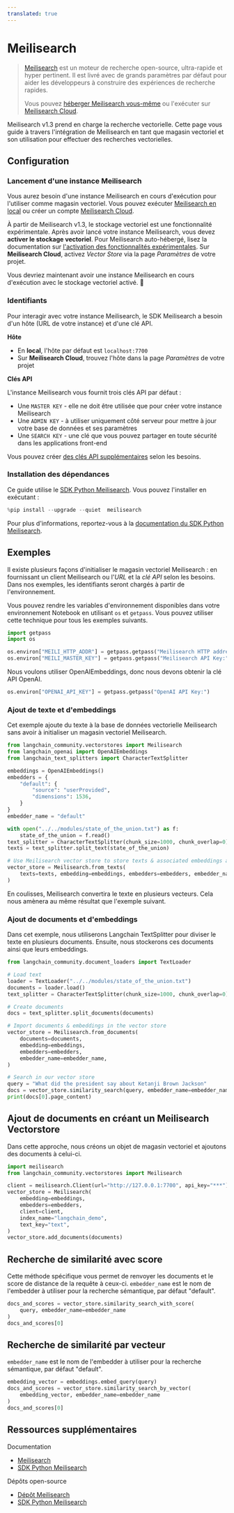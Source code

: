 ```yaml
---
translated: true
---
```


# Meilisearch

> [Meilisearch](https://meilisearch.com) est un moteur de recherche open-source, ultra-rapide et hyper pertinent. Il est livré avec de grands paramètres par défaut pour aider les développeurs à construire des expériences de recherche rapides.
>
> Vous pouvez [héberger Meilisearch vous-même](https://www.meilisearch.com/docs/learn/getting_started/installation#local-installation) ou l'exécuter sur [Meilisearch Cloud](https://www.meilisearch.com/pricing).

Meilisearch v1.3 prend en charge la recherche vectorielle. Cette page vous guide à travers l'intégration de Meilisearch en tant que magasin vectoriel et son utilisation pour effectuer des recherches vectorielles.

## Configuration

### Lancement d'une instance Meilisearch

Vous aurez besoin d'une instance Meilisearch en cours d'exécution pour l'utiliser comme magasin vectoriel. Vous pouvez exécuter [Meilisearch en local](https://www.meilisearch.com/docs/learn/getting_started/installation#local-installation) ou créer un compte [Meilisearch Cloud](https://cloud.meilisearch.com/).

À partir de Meilisearch v1.3, le stockage vectoriel est une fonctionnalité expérimentale. Après avoir lancé votre instance Meilisearch, vous devez **activer le stockage vectoriel**. Pour Meilisearch auto-hébergé, lisez la documentation sur [l'activation des fonctionnalités expérimentales](https://www.meilisearch.com/docs/learn/experimental/overview). Sur **Meilisearch Cloud**, activez _Vector Store_ via la page _Paramètres_ de votre projet.

Vous devriez maintenant avoir une instance Meilisearch en cours d'exécution avec le stockage vectoriel activé. 🎉

### Identifiants

Pour interagir avec votre instance Meilisearch, le SDK Meilisearch a besoin d'un hôte (URL de votre instance) et d'une clé API.

**Hôte**

- En **local**, l'hôte par défaut est `localhost:7700`
- Sur **Meilisearch Cloud**, trouvez l'hôte dans la page _Paramètres_ de votre projet

**Clés API**

L'instance Meilisearch vous fournit trois clés API par défaut :
- Une `MASTER KEY` - elle ne doit être utilisée que pour créer votre instance Meilisearch
- Une `ADMIN KEY` - à utiliser uniquement côté serveur pour mettre à jour votre base de données et ses paramètres
- Une `SEARCH KEY` - une clé que vous pouvez partager en toute sécurité dans les applications front-end

Vous pouvez créer [des clés API supplémentaires](https://www.meilisearch.com/docs/learn/security/master_api_keys) selon les besoins.

### Installation des dépendances

Ce guide utilise le [SDK Python Meilisearch](https://github.com/meilisearch/meilisearch-python). Vous pouvez l'installer en exécutant :

```python
%pip install --upgrade --quiet  meilisearch
```

Pour plus d'informations, reportez-vous à la [documentation du SDK Python Meilisearch](https://meilisearch.github.io/meilisearch-python/).

## Exemples

Il existe plusieurs façons d'initialiser le magasin vectoriel Meilisearch : en fournissant un client Meilisearch ou l'_URL_ et la _clé API_ selon les besoins. Dans nos exemples, les identifiants seront chargés à partir de l'environnement.

Vous pouvez rendre les variables d'environnement disponibles dans votre environnement Notebook en utilisant `os` et `getpass`. Vous pouvez utiliser cette technique pour tous les exemples suivants.

```python
import getpass
import os

os.environ["MEILI_HTTP_ADDR"] = getpass.getpass("Meilisearch HTTP address and port:")
os.environ["MEILI_MASTER_KEY"] = getpass.getpass("Meilisearch API Key:")
```

Nous voulons utiliser OpenAIEmbeddings, donc nous devons obtenir la clé API OpenAI.

```python
os.environ["OPENAI_API_KEY"] = getpass.getpass("OpenAI API Key:")
```

### Ajout de texte et d'embeddings

Cet exemple ajoute du texte à la base de données vectorielle Meilisearch sans avoir à initialiser un magasin vectoriel Meilisearch.

```python
from langchain_community.vectorstores import Meilisearch
from langchain_openai import OpenAIEmbeddings
from langchain_text_splitters import CharacterTextSplitter

embeddings = OpenAIEmbeddings()
embedders = {
    "default": {
        "source": "userProvided",
        "dimensions": 1536,
    }
}
embedder_name = "default"
```

```python
with open("../../modules/state_of_the_union.txt") as f:
    state_of_the_union = f.read()
text_splitter = CharacterTextSplitter(chunk_size=1000, chunk_overlap=0)
texts = text_splitter.split_text(state_of_the_union)
```

```python
# Use Meilisearch vector store to store texts & associated embeddings as vector
vector_store = Meilisearch.from_texts(
    texts=texts, embedding=embeddings, embedders=embedders, embedder_name=embedder_name
)
```

En coulisses, Meilisearch convertira le texte en plusieurs vecteurs. Cela nous amènera au même résultat que l'exemple suivant.

### Ajout de documents et d'embeddings

Dans cet exemple, nous utiliserons Langchain TextSplitter pour diviser le texte en plusieurs documents. Ensuite, nous stockerons ces documents ainsi que leurs embeddings.

```python
from langchain_community.document_loaders import TextLoader

# Load text
loader = TextLoader("../../modules/state_of_the_union.txt")
documents = loader.load()
text_splitter = CharacterTextSplitter(chunk_size=1000, chunk_overlap=0)

# Create documents
docs = text_splitter.split_documents(documents)

# Import documents & embeddings in the vector store
vector_store = Meilisearch.from_documents(
    documents=documents,
    embedding=embeddings,
    embedders=embedders,
    embedder_name=embedder_name,
)

# Search in our vector store
query = "What did the president say about Ketanji Brown Jackson"
docs = vector_store.similarity_search(query, embedder_name=embedder_name)
print(docs[0].page_content)
```

## Ajout de documents en créant un Meilisearch Vectorstore

Dans cette approche, nous créons un objet de magasin vectoriel et ajoutons des documents à celui-ci.

```python
import meilisearch
from langchain_community.vectorstores import Meilisearch

client = meilisearch.Client(url="http://127.0.0.1:7700", api_key="***")
vector_store = Meilisearch(
    embedding=embeddings,
    embedders=embedders,
    client=client,
    index_name="langchain_demo",
    text_key="text",
)
vector_store.add_documents(documents)
```

## Recherche de similarité avec score

Cette méthode spécifique vous permet de renvoyer les documents et le score de distance de la requête à ceux-ci. `embedder_name` est le nom de l'embedder à utiliser pour la recherche sémantique, par défaut "default".

```python
docs_and_scores = vector_store.similarity_search_with_score(
    query, embedder_name=embedder_name
)
docs_and_scores[0]
```

## Recherche de similarité par vecteur

`embedder_name` est le nom de l'embedder à utiliser pour la recherche sémantique, par défaut "default".

```python
embedding_vector = embeddings.embed_query(query)
docs_and_scores = vector_store.similarity_search_by_vector(
    embedding_vector, embedder_name=embedder_name
)
docs_and_scores[0]
```

## Ressources supplémentaires

Documentation
- [Meilisearch](https://www.meilisearch.com/docs/)
- [SDK Python Meilisearch](https://python-sdk.meilisearch.com)

Dépôts open-source
- [Dépôt Meilisearch](https://github.com/meilisearch/meilisearch)
- [SDK Python Meilisearch](https://github.com/meilisearch/meilisearch-python)

